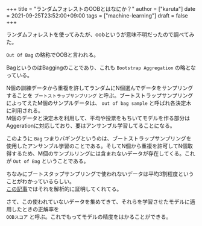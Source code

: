 +++
title = "ランダムフォレストのOOBとはなにか？"
author = ["karuta"]
date = 2021-09-25T23:52:00+09:00
tags = ["machine-learning"]
draft = false
+++

ランダムフォレストを使ってみたが、oobというが意味不明だったので調べてみた。  

<!--more-->  

`Out Of Bag` の略称でOOBと言われる。  

BagというのはBaggingのことであり、これも `Bootstrap Aggregation` の略となっている。  

N個の訓練データから重複を許してランダムにN個選んでデータをサンプリングすることを `ブートストラップサンプリング` と呼ぶ。ブートストラップサンプリングによってえたM個のサンプルデータは、 `out of bag sample` と呼ばれ各決定木に利用される。  
M個のデータと決定木を利用して、平均や投票をもちいてモデルを作る部分はAggerationに対応しており、要はアンサンブル学習してることになる。  

このように `Bag` つまりバギングというのは、ブートストラップサンプリングを使用したアンサンブル学習のことである。そしてN個から重複を許可してN個取得するため、M個のサンプルリングには含まれないデータが存在してくる。これが `Out of Bag` ということである。  

ちなみにブートスタップサンプリングで使われないデータは平均3割程度ということがわかっているらしい。  
[この記事](https://qiita.com/kenmatsu4/items/1152d6e5634921d9246e)ではそれを解析的に証明してくれてる。  

さて、この使われていないデータを集めてきて、それらを学習させたモデルに適用したときの正解率を  
`OOBスコア` と呼ぶ。これでもってモデルの精度をはかることができる。  
